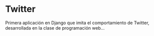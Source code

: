 Twitter
=======
Primera aplicación en Django que imita el comportamiento de Twitter, desarrollada en la clase de programación web... 

